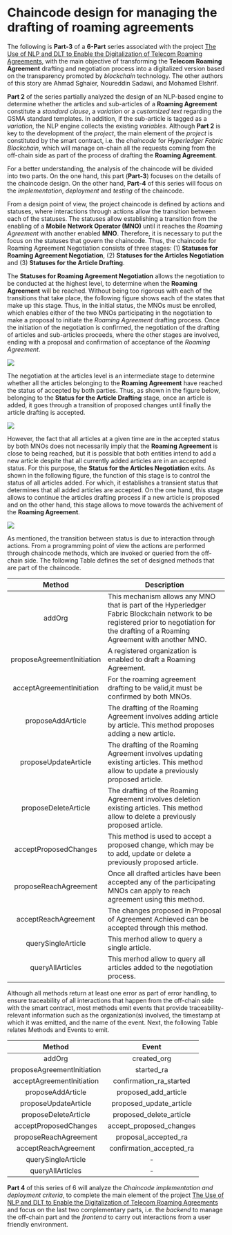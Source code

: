# Chaincode design for managing the drafting of roaming agreements

The following is **Part-3** of a **6-Part** series associated with the project [The Use of NLP and DLT to Enable the Digitalization of Telecom Roaming Agreements]( https://wiki.hyperledger.org/display/INTERN/Project+Plan%3A+The+Use+of+NLP+and+DLT+to+Enable+the+Digitalization+of+Telecom+Roaming+Agreements), with the main objective of transforming the **Telecom Roaming Agreement** drafting and negotiation process into a digitalized version based on the transparency promoted by *blockchain* technology. The other authors of this story are Ahmad Sghaier, Noureddin Sadawi, and Mohamed Elshrif.

**Part 2** of the series partially analyzed the design of an NLP-based engine to determine whether the articles and sub-articles of a **Roaming Agreement** constitute a *standard clause*, a *variation* or a *customized text* regarding the GSMA standard templates. In addition, if the sub-article is tagged as a *variation*, the NLP engine collects the existing *variables*. Although **Part 2** is key to the development of the *project*, the main element of the *project* is constituted by the smart contract, i.e. the *chaincode* for *Hyperledger Fabric Blockchain*, which will manage on-chain all the requests coming from the off-chain side as part of the process of drafting the **Roaming Agreement**.

For a better understanding, the analysis of the chaincode will be divided into two parts. On the one hand, this part (**Part-3**) focuses on the details of the chaincode design. On the other hand, **Part-4** of this series will focus on the *implementation*, *deployment* and *testing* of the chaincode.

From a design point of view, the project chaincode is defined by actions and statuses, where interactions through actions allow the transition between each of the statuses. The statuses allow establishing a transition from the enabling of a **Mobile Network Operator (MNO)** until it reaches the *Roaming Agreement* with another enabled **MNO**. Therefore, it is necessary to put the focus on the statuses that govern the chaincode. Thus, the chaincode for Roaming Agreement Negotiation consists of three stages: (1) **Statuses for Roaming Agreement Negotiation**, (2) **Statuses for the Articles Negotiation** and (3) **Statuses for the Article Drafting**.

The **Statuses for Roaming Agreement Negotiation** allows the negotiation to be conducted at the highest level, to determine when the **Roaming Agreement** will be reached. Without being too rigorous with each of the transitions that take place, the following figure shows each of the states that make up this stage. Thus, in the initial status, the MNOs must be enrolled, which enables either of the two MNOs participating in the negotiation to make a proposal to initiate the *Roaming Agreement* drafting process. Once the initiation of the negotiation is confirmed, the negotiation of the drafting of articles and sub-articles proceeds, where the other stages are involved, ending with a proposal and confirmation of acceptance of the *Roaming Agreement*.

<img src="https://github.com/sfl0r3nz05/nlp-dlt/blob/sentencelvl/documentation/images/Roaming_Agreement_State_v03.drawio.png">

The negotiation at the articles level is an intermediate stage to determine whether all the articles belonging to the **Roaming Agreement** have reached the status of accepted by both parties. Thus, as shown in the figure below, belonging to the **Status for the Article Drafting** stage, once an article is added, it goes through a transition of proposed changes until finally the article drafting is accepted.

<img src="https://github.com/sfl0r3nz05/nlp-dlt/blob/sentencelvl/documentation/images/Article_Drafting_State_v03.drawio.png">


However, the fact that all articles at a given time are in the accepted status by both MNOs does not necessarily imply that the **Roaming Agreement** is close to being reached, but it is possible that both entities intend to add a new article despite that all currently added articles are in an accepted status. For this purpose, the **Status for the Articles Negotiation** exits. As shown in the following figure, the function of this stage is to control the status of all articles added. For which, it establishes a transient status that determines that all added articles are accepted. On the one hand, this stage allows to continue the articles drafting process if a new article is proposed and on the other hand, this stage allows to move towards the achivement of the **Roaming Agreement**.

<img src="https://github.com/sfl0r3nz05/nlp-dlt/blob/sentencelvl/documentation/images/Article_Negotiation_State_v03.drawio.png">

As mentioned, the transition between status is due to interaction through actions. From a programming point of view the actions are performed through chaincode methods, which are invoked or queried from the off-chain side. The following Table defines the set of designed methods that are part of the chaincode.

|Method                     |Description           |
|:-------------------------:|----------------------|
|addOrg                     |This mechanism allows any MNO that is part of the Hyperledger Fabric Blockchain network to be registered prior to negotiation for the drafting of a Roaming Agreement with another MNO.|
|proposeAgreementInitiation |A registered organization is enabled to draft a Roaming Agreement. |
|acceptAgreementInitiation  |For the roaming agreement drafting to be valid,it must be confirmed by both MNOs. |
|proposeAddArticle          |The drafting of the Roaming Agreement involves adding article by article. This method proposes adding a new article. |
|proposeUpdateArticle       |The drafting of the Roaming Agreement involves updating existing articles. This method allow to update a previously proposed article. |
|proposeDeleteArticle       |The drafting of the Roaming Agreement involves deletion existing articles.  This method allow to delete a previously proposed article. |
|acceptProposedChanges      |This method is used to accept a proposed change, which may be to add, update or delete a previously proposed article. |
|proposeReachAgreement      |Once all drafted articles have been accepted any of the participating MNOs can apply to reach agreement using this method. |
|acceptReachAgreement       |The changes proposed in Proposal of Agreement Achieved can be accepted through this method.|
|querySingleArticle         |This merhod allow to query a single article. |
|queryAllArticles           |This merhod allow to query all articles added to the negotiation process. |

Although all methods return at least one error as part of error handling, to ensure traceability of all interactions that happen from the off-chain side with the smart contract, most methods emit events that provide traceability-relevant information such as the organization(s) involved, the timestamp at which it was emitted, and the name of the event. Next, the following Table relates Methods and Events to emit.

|Method                     |Event                   |
|:-------------------------:|:----------------------:|
|addOrg                     |created_org             |
|proposeAgreementInitiation |started_ra              |
|acceptAgreementInitiation  |confirmation_ra_started |
|proposeAddArticle          |proposed_add_article    |
|proposeUpdateArticle       |proposed_update_article |
|proposeDeleteArticle       |proposed_delete_article |
|acceptProposedChanges      |accept_proposed_changes |
|proposeReachAgreement      |proposal_accepted_ra    |
|acceptReachAgreement       |confirmation_accepted_ra|
|querySingleArticle         |-                       |
|queryAllArticles           |-                       |

**Part 4** of this series of 6 will analyze the *Chaincode implementation and deployment criteria*, to complete the main element of the project [The Use of NLP and DLT to Enable the Digitalization of Telecom Roaming Agreements]( https://wiki.hyperledger.org/display/INTERN/Project+Plan%3A+The+Use+of+NLP+and+DLT+to+Enable+the+Digitalization+of+Telecom+Roaming+Agreements) and focus on the last two complementary parts, i.e. the *backend* to manage the off-chain part and the *frontend* to carry out interactions from a user friendly environment.